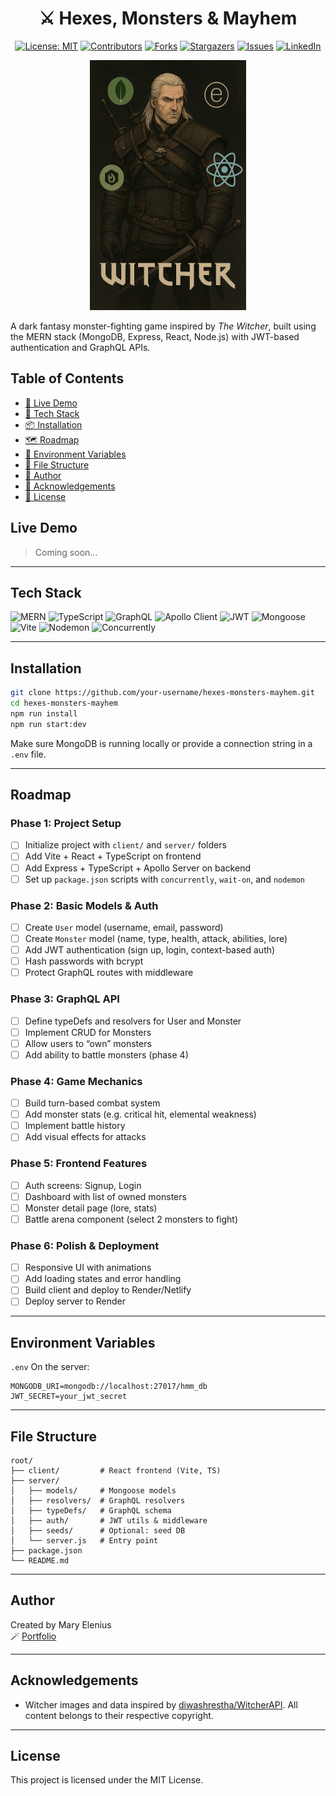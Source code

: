 <div align="center">

# ⚔️ Hexes, Monsters & Mayhem

[![License: MIT](https://img.shields.io/badge/License-MIT-yellow.svg)](https://opensource.org/licenses/MIT)
[![Contributors](https://img.shields.io/github/contributors/404pandas/hmm.svg?style=plastic&logo=appveyor)](https://github.com/404pandas/hmm/graphs/contributors)
[![Forks](https://img.shields.io/github/forks/404pandas/hmm.svg?style=plastic&logo=appveyor)](https://github.com/404pandas/hmm/network/members)
[![Stargazers](https://img.shields.io/github/stars/404pandas/hmm.svg?style=plastic&logo=appveyor)](https://github.com/404pandas/hmm/stargazers)
[![Issues](https://img.shields.io/github/issues/404pandas/hmm.svg?style=plastic&logo=appveyor)](https://github.com/404pandas/hmm/issues)
[![LinkedIn](https://img.shields.io/badge/-LinkedIn-black.svg?style=plastic&logo=appveyor&logo=linkedin&colorB=555)](https://linkedin.com/in/404pandas)

  <a href="https://github.com/404pandas/hmm">
    <img src="./logo.png" alt="Geralt from The Witcher with the MERN logos around him" width="250" height="400">
  </a>

</div>

A dark fantasy monster-fighting game inspired by _The Witcher_, built using the MERN stack (MongoDB, Express, React, Node.js) with JWT-based authentication and GraphQL APIs.

## Table of Contents

- [🚀 Live Demo](#live-demo)
- [🧰 Tech Stack](#tech-stack)
- [📦 Installation](#installation)
- [🗺️ Roadmap](#roadmap)
- [🔐 Environment Variables](#environment-variables)
- [📁 File Structure](#file-structure)
- [🧙 Author](#author)
- [🙏 Acknowledgements](#acknowledgements)
- [📜 License](#license)

## Live Demo

> Coming soon...

---

## Tech Stack

![MERN](https://img.shields.io/badge/Stack-MERN-green)
![TypeScript](https://img.shields.io/badge/Language-TypeScript-blue)
![GraphQL](https://img.shields.io/badge/API-GraphQL-e10098)
![Apollo Client](https://img.shields.io/badge/Apollo-Client-blueviolet)
![JWT](https://img.shields.io/badge/Auth-JWT-orange)
![Mongoose](https://img.shields.io/badge/ODM-Mongoose-880000)
![Vite](https://img.shields.io/badge/Frontend-Vite-646CFF)
![Nodemon](https://img.shields.io/badge/Dev-Nodemon-yellowgreen)
![Concurrently](https://img.shields.io/badge/Scripts-Concurrently-lightgrey)

---

## Installation

```bash
git clone https://github.com/your-username/hexes-monsters-mayhem.git
cd hexes-monsters-mayhem
npm run install
npm run start:dev
```

Make sure MongoDB is running locally or provide a connection string in a `.env` file.

---

## Roadmap

### Phase 1: Project Setup

- [ ] Initialize project with `client/` and `server/` folders
- [ ] Add Vite + React + TypeScript on frontend
- [ ] Add Express + TypeScript + Apollo Server on backend
- [ ] Set up `package.json` scripts with `concurrently`, `wait-on`, and `nodemon`

### Phase 2: Basic Models & Auth

- [ ] Create `User` model (username, email, password)
- [ ] Create `Monster` model (name, type, health, attack, abilities, lore)
- [ ] Add JWT authentication (sign up, login, context-based auth)
- [ ] Hash passwords with bcrypt
- [ ] Protect GraphQL routes with middleware

### Phase 3: GraphQL API

- [ ] Define typeDefs and resolvers for User and Monster
- [ ] Implement CRUD for Monsters
- [ ] Allow users to “own” monsters
- [ ] Add ability to battle monsters (phase 4)

### Phase 4: Game Mechanics

- [ ] Build turn-based combat system
- [ ] Add monster stats (e.g. critical hit, elemental weakness)
- [ ] Implement battle history
- [ ] Add visual effects for attacks

### Phase 5: Frontend Features

- [ ] Auth screens: Signup, Login
- [ ] Dashboard with list of owned monsters
- [ ] Monster detail page (lore, stats)
- [ ] Battle arena component (select 2 monsters to fight)

### Phase 6: Polish & Deployment

- [ ] Responsive UI with animations
- [ ] Add loading states and error handling
- [ ] Build client and deploy to Render/Netlify
- [ ] Deploy server to Render

---

## Environment Variables

`.env` On the server:

```
MONGODB_URI=mongodb://localhost:27017/hmm_db
JWT_SECRET=your_jwt_secret
```

---

## File Structure

```
root/
├── client/         # React frontend (Vite, TS)
├── server/
│   ├── models/     # Mongoose models
│   ├── resolvers/  # GraphQL resolvers
│   ├── typeDefs/   # GraphQL schema
│   ├── auth/       # JWT utils & middleware
│   ├── seeds/      # Optional: seed DB
│   └── server.js   # Entry point
├── package.json
└── README.md
```

---

## Author

Created by Mary Elenius  
🪄 [Portfolio](https://www.maryelenius.com)

---

## Acknowledgements

- Witcher images and data inspired by [diwashrestha/WitcherAPI](https://github.com/diwashrestha/WitcherAPI). All content belongs to their respective copyright.

---

## License

This project is licensed under the MIT License.
